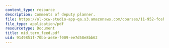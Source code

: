 ```yaml
---
content_type: resource
description: Comments of deputy planner.
file: https://ol-ocw-studio-app-qa.s3.amazonaws.com/courses/11-952-foshan-china-workshop-spring-2004/9149851f70bbae8ef009ee7d58e8bb62_mid_term_feed.pdf
file_type: application/pdf
resourcetype: Document
title: mid_term_feed.pdf
uid: 9149851f-70bb-ae8e-f009-ee7d58e8bb62
---
```

